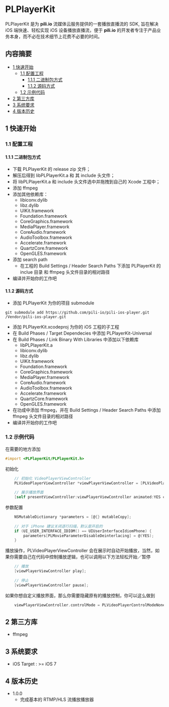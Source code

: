 # PLPlayerKit

PLPlayerKit 是为 **pili.io** 流媒体云服务提供的一套播放直播流的 SDK, 旨在解决 iOS 端快速、轻松实现 iOS 设备播放直播流，便于 **pili.io** 的开发者专注于产品业务本身，而不必在技术细节上花费不必要的时间。


## 内容摘要

- [1 快速开始](#1-快速开始)
	- [1.1 配置工程](#1.1-配置工程)
		- [1.1.1 二进制包方式](#1.1.1-二进制包方式)
		- [1.1.2 源码方式](#1.1.2-源码方式)
	- [1.2 示例代码](#1.2-示例代码)
- [2 第三方库](#2-第三方库)
- [3 系统要求](#3-系统要求)
- [4 版本历史](#4-版本历史)

## 1 快速开始

### 1.1 配置工程
#### 1.1.1 二进制包方式

- 下载 PLPlayerKit 的 release zip 文件；
- 解压后得到 libPLPlayerKit.a 和 其 include 头文件；
- 将 libPLPlayerKit.a 和 include 头文件选中并拖拽到自己的 Xcode 工程中；
- 添加 ffmpeg
- 添加其他依赖库：
	- libiconv.dylib 
	- libz.dylib
	- UIKit.framework
	- Foundation.framework
	- CoreGraphics.framework
	- MediaPlayer.framework
	- CoreAudio.framework
	- AudioToolbox.framework
	- Accelerate.framework
	- QuartzCore.framework
	- OpenGLES.framework
- 添加 search path
	- 在工程的 Build Settings / Header Search Paths 下添加 PLPlayerKit 的 inclue 目录 和 ffmpeg 头文件目录的相对路径
- 编译并开始你的工作吧

#### 1.1.2 源码方式

- 添加 PLPlayerKit 为你的项目 submodule

```shell
git submodule add https://github.com/pili-io/pili-ios-player.git /Vendor/pili-ios-player.git
``` 
	
- 添加 PLPlayerKit.xcodeproj 为你的 iOS 工程的子工程
- 在 Build Phases / Target Dependecies 中添加 PLPlayerKit-Universal
- 在 Build Phases / Link Binary With Libraries 中添加以下依赖库
	- libPLPlayerKit.a
	- libiconv.dylib 
	- libz.dylib
	- UIKit.framework
	- Foundation.framework
	- CoreGraphics.framework
	- MediaPlayer.framework
	- CoreAudio.framework
	- AudioToolbox.framework
	- Accelerate.framework
	- QuartzCore.framework
	- OpenGLES.framework
- 在功成中添加 ffmpeg，并在 Build Settings / Header Search Paths 中添加 ffmpeg 头文件目录的相对路径
- 编译并开始你的工作吧

### 1.2 示例代码

在需要的地方添加

```Objective-C
#import <PLPlayerKit/PLPlayerKit.h>
```

初始化

```Objective-C
	// 初始化 VideoPlayerViewController
	PLVideoPlayerViewController *viewPlayerViewController = [PLVideoPlayerViewController videoPlayerViewControllerWithContentURL:url parameters:parameters];
	
	// 展示播放界面
	[self presentViewController:viewPlayerViewController animated:YES completion:nil];
```

参数配置

```Objective-C
	NSMutableDictionary *parameters = [@{} mutableCopy];
	
	// 对于 iPhone 建议关闭逐行扫描，默认是开启的
	if (UI_USER_INTERFACE_IDIOM() == UIUserInterfaceIdiomPhone) {
		parameters[PLMovieParameterDisableDeinterlacing] = @(YES);
	}
```

播放操作，PLVideoPlayerViewController 会在展示时自动开始播放，当然，如果你需要自己在代码中控制播放逻辑，也可以调用以下方法轻松开始／暂停
```Objective-C
	// 播放
	[viewPlayerViewController play];
	
	// 停止
	[viewPlayerViewController pause];
```

如果你想自定义播放界面，那么你需要隐藏原有的播放控制，你可以这么做到

```Objective-C
	viewPlayerViewController.controlMode = PLVideoPlayerControlModeNone;
```

## 2 第三方库

- ffmpeg

## 3 系统要求

- iOS Target : >= iOS 7

## 4 版本历史

- 1.0.0
	- 完成基本的 RTMP/HLS 流播放播放器